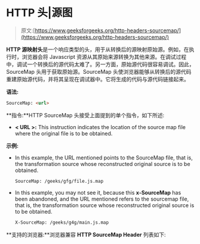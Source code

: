 # HTTP 头|源图

> 原文:[https://www.geeksforgeeks.org/http-headers-sourcemap/](https://www.geeksforgeeks.org/http-headers-sourcemap/)

**HTTP 源映射头**是一个响应类型的头，用于从转换后的源映射原始源。例如，在执行时，浏览器会将 Javascript 资源从其原始来源转换为其他来源。在调试过程中，调试一个转换后的源代码太难了。另一方面，原始源代码很容易调试。因此，SourceMap 头用于获取原始源。SourceMap 头使浏览器能够从转换后的源代码重建原始源代码，并将其呈现在调试器中。它将生成的代码与源代码链接起来。

**语法:**

```html
SourceMap: <url>
```

**指令:**HTTP SourceMap 头接受上面提到的单个指令，如下所述:

*   **< URL >:** This instruction indicates the location of the source map file where the original file is to be obtained.

**示例:**

*   In this example, the URL mentioned points to the SourceMap file, that is, the transformation source whose reconstructed original source is to be obtained.

    ```html
    SourceMap: /geeks/gfg/file.js.map
    ```

*   In this example, you may not see it, because this **x-SourceMap** has been abandoned, and the URL mentioned refers to the sourcemap file, that is, the transformation source whose reconstructed original source is to be obtained.

    ```html
    X-SourceMap: /geeks/g4g/main.js.map
    ```

**支持的浏览器:**浏览器兼容 **HTTP SourceMap Header** 列表如下: